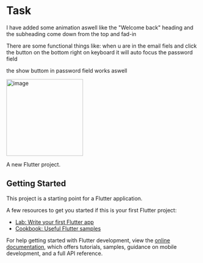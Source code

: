 # Task

I have added some animation aswell like the "Welcome back" heading and the subheading come down from the top and fad-in

There are some functional things like:
  when u are in the email fiels and click the button on the bottom right on keyboard it will auto focus the password field
  
  the show buttom in password field works aswell
  
  

<img width="201" alt="image" src="https://user-images.githubusercontent.com/85558032/182558225-281d5e69-d5b0-4ec9-97ee-ca630867e425.png">



A new Flutter project.

## Getting Started

This project is a starting point for a Flutter application.

A few resources to get you started if this is your first Flutter project:

- [Lab: Write your first Flutter app](https://docs.flutter.dev/get-started/codelab)
- [Cookbook: Useful Flutter samples](https://docs.flutter.dev/cookbook)

For help getting started with Flutter development, view the
[online documentation](https://docs.flutter.dev/), which offers tutorials,
samples, guidance on mobile development, and a full API reference.
